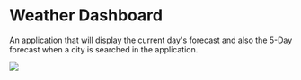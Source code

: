 # Weather Dashboard

An application that will display the current day's forecast and also the 5-Day forecast when a city is searched in the application.

![](weatherdashboard.png)